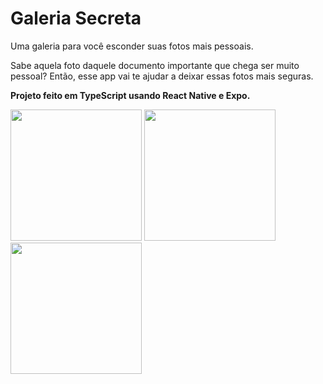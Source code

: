# Galeria Secreta 

<p>Uma galeria para você esconder suas fotos mais pessoais.</p>
<p>Sabe aquela foto daquele documento importante que chega ser muito pessoal? Então, esse app vai te ajudar a deixar essas fotos mais seguras.</p>

<strong>Projeto feito em TypeScript usando React Native e Expo.</strong>

<div>
  <img src="https://user-images.githubusercontent.com/96798108/195998431-2dd6c27d-af1b-4bc4-a8f9-dd819d5c9471.jpg" width="210px" />
  <img src="https://user-images.githubusercontent.com/96798108/195998402-3c4f9b00-f768-4b59-a3c5-f74876cfb25b.jpg" width="210px" />
  <img src="https://user-images.githubusercontent.com/96798108/195998314-a3a12d6c-54c0-493f-98e5-b94972a36eaf.jpg" width="210px" />
</div>
